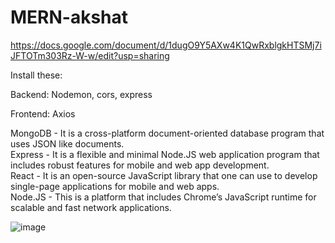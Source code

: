 # MERN-akshat

https://docs.google.com/document/d/1dugO9Y5AXw4K1QwRxblgkHTSMj7iJFTOTm303Rz-W-w/edit?usp=sharing

Install these:

Backend: Nodemon, cors, express

Frontend: Axios

MongoDB - It is a cross-platform document-oriented database program that uses JSON like documents. <br>
Express - It is a flexible and minimal Node.JS web application program that includes robust features for mobile and web app development. <br>
React - It is an open-source JavaScript library that one can use to develop single-page applications for mobile and web apps. <br>
Node.JS - This is a platform that includes Chrome’s JavaScript runtime for scalable and fast network applications.<br>

![image](https://user-images.githubusercontent.com/55339048/177758880-177a5be6-8639-4b71-92cb-cc57207b827f.png)


